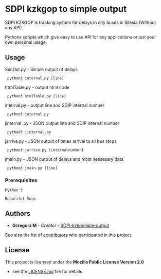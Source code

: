 # SDPI kzkgop to simple output

SDPI KZKGOP is tracking system for delays in city buses in Silesia (Without any API).

Pythons scripts which give easy to use API for any applications or just your own personal usage.

## Usage
SimOut.py - Simple output of delays 
```
 python3 internal.py [line]
```
htmlTable.py - output html code 
```
 python3 htmlTable.py [line]
```
internal.py - output line and SDIP internal number 
```
 python3 internal.py
```
jinternal .py - JSON output line and SDIP internal number 
```
 python3 jinternal.py 
```
jarrive.py - JSON output of times arrival to all bus stops  
```
 python3 jarrive.py [internalnumber]
```
jmain.py - JSON output of delays and most nessesary data  
```
 python3 jmain.py [line]
```



### Prerequisites

```
Python 3
```
```
Beautiful Soup
```
## Authors

* **Grzegorz M** - *Creator* - [SDPI-kzk-simple-output](https://github.com/grzesjam/SDPI-kzk-simple-output)

See also the list of [contributors](https://github.com/grzesjam/SDPI-kzk-simple-output/graphs/contributors) who participated in this project.

## License

This project is licensed under the **Mozilla Public License Version 2.0**
- see the [LICENSE.md](LICENSE) file for details
